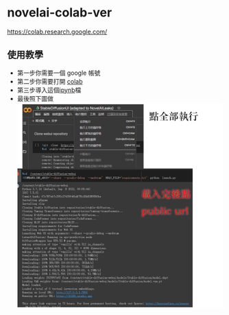 # novelai-colab-ver
https://colab.research.google.com/
## 使用教學
* 第一步你需要一個 google 帳號
* 第二步你需要打開 [colab](https://colab.research.google.com/)
* 第三步導入這個[ipynb](StableDiffusionUI_(adapted_to_NovelAILeaks).ipynb)檔
* 最後照下圖做
![colab](colab-tutorial.png)
